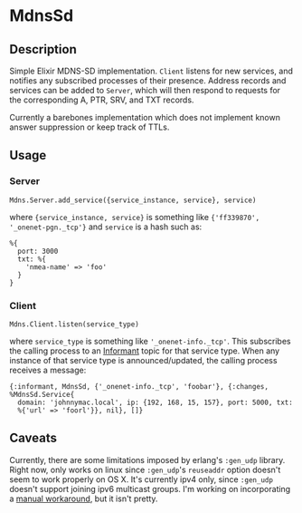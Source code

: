 # MdnsSd

## Description

Simple Elixir MDNS-SD implementation. `Client` listens for new services, and notifies
any subscribed processes of their presence. Address records and services can be
added to `Server`, which will then respond to requests for the corresponding
A, PTR, SRV, and TXT records.

Currently a barebones implementation which does not implement known answer
suppression or keep track of TTLs.

## Usage
### Server
```
Mdns.Server.add_service({service_instance, service}, service)
```
where `{service_instance, service}` is something like
`{'ff339870', '_onenet-pgn._tcp'}` and `service` is a hash such as:
 ```
 %{
   port: 3000
   txt: %{
     'nmea-name' => 'foo'
   }
 }
 ```

### Client
```
Mdns.Client.listen(service_type)
```
where `service_type` is something like `'_onenet-info._tcp'`. This subscribes the
calling process to an [Informant](https://github.com/ghitchens/informant) topic for that service type.
When any instance of that service type is announced/updated, the calling process
receives a message:
```
{:informant, MdnsSd, {'_onenet-info._tcp', 'foobar'}, {:changes, %MdnsSd.Service{
  domain: 'johnnymac.local', ip: {192, 168, 15, 157}, port: 5000, txt:
  %{'url' => 'foorl'}}, nil}, []}
```

## Caveats
Currently, there are some limitations imposed by erlang's `:gen_udp` library.
Right now, only works on linux since `:gen_udp`'s `reuseaddr` option doesn't seem
to work properly on OS X. It's currently ipv4 only, since `:gen_udp` doesn't
support joining ipv6 multicast groups. I'm working on incorporating a [manual workaround](http://stackoverflow.com/questions/38376640/cant-add-multicast-group), but
it isn't pretty.
